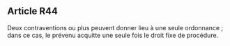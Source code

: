 Article R44
----
Deux contraventions ou plus peuvent donner lieu à une seule ordonnance ; dans ce
cas, le prévenu acquitte une seule fois le droit fixe de procédure.
